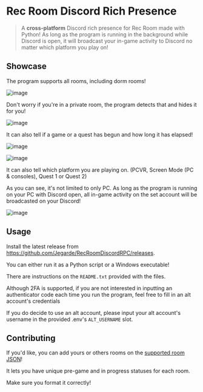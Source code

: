# Rec Room Discord Rich Presence
> A **cross-platform** Discord rich presence for Rec Room made with Python! As long as the program is running in the background while Discord is open, it will broadcast your in-game activity to Discord no matter which platform you play on!

## Showcase
The program supports all rooms, including dorm rooms!

![image](https://user-images.githubusercontent.com/13438202/199005404-a6f60f95-bbcd-41b5-a35e-e4bdcd1c845b.png) 

Don't worry if you're in a private room, the program detects that and hides it for you!

![image](https://user-images.githubusercontent.com/13438202/199005024-2e7e4c0b-07da-4e7e-98e5-f3cafb67a128.png)

It can also tell if a game or a quest has begun and how long it has elapsed!

![image](https://user-images.githubusercontent.com/13438202/199006616-68322f8c-054f-4aec-aade-dd0affe3d428.png)

![image](https://user-images.githubusercontent.com/13438202/199006629-98e23d02-43c3-48b1-8c39-1094cf38bae9.png)

It can also tell which platform you are playing on. (PCVR, Screen Mode (PC & consoles), Quest 1 or Quest 2)

As you can see, it's not limited to only PC. As long as the program is running on your PC with Discord open, all in-game activity on the set account will be broadcasted on your Discord!

![image](https://user-images.githubusercontent.com/13438202/199006465-13153f0f-ec77-4a50-9164-fd49d711497a.png)

## Usage
Install the latest release from https://github.com/Jegarde/RecRoomDiscordRPC/releases.

You can either run it as a Python script or a Windows executable!

There are instructions on the `README.txt` provided with the files.

Although 2FA is supported, if you are not interested in inputting an authenticator code each time you run the program, feel free to fill in an alt account's credentials

If you do decide to use an alt account, please input your alt account's username in the provided .env's `ALT_USERNAME` slot.

## Contributing
If you'd like, you can add yours or others rooms on the [supported room JSON](https://github.com/Jegarde/RecRoomDiscordRPC/blob/master/supported_rooms.json)!

It lets you have unique pre-game and in progress statuses for each room.

Make sure you format it correctly!
